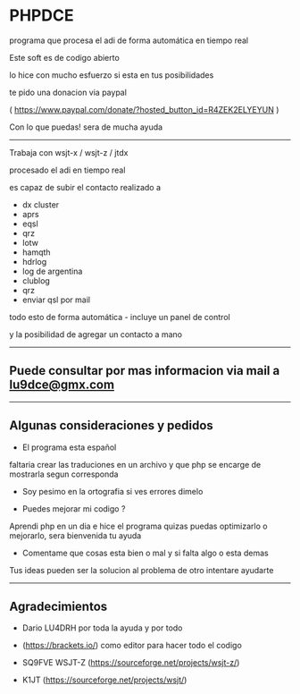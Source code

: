 # PHPDCE

programa que procesa el adi de forma automática en tiempo real

Este soft es de codigo abierto

lo hice con mucho esfuerzo si esta en tus posibilidades

te pido una donacion via paypal

( https://www.paypal.com/donate/?hosted_button_id=R4ZEK2ELYEYUN )

Con lo que puedas! sera de mucha ayuda

-----------------

Trabaja con wsjt-x / wsjt-z / jtdx

procesado el adi en tiempo real

es capaz de subir el contacto realizado a

* dx cluster
* aprs
* eqsl
* qrz
* lotw
* hamqth
* hdrlog
* log de argentina
* clublog
* qrz
* enviar qsl por mail

todo esto de forma automática - incluye un panel de control

y la posibilidad de agregar un contacto a mano

-----------------

## Puede consultar por mas informacion via mail a lu9dce@gmx.com

-----------------

## Algunas consideraciones y pedidos

* El programa esta español 

faltaria crear las traduciones en un archivo y que php se encarge de mostrarla segun corresponda

* Soy pesimo en la ortografia si ves errores dimelo

* Puedes mejorar mi codigo ?

Aprendi php en un dia e hice el programa quizas puedas optimizarlo o mejorarlo, sera bienvenida tu ayuda

* Comentame que cosas esta bien o mal y si falta algo o esta demas

Tus ideas pueden ser la solucion al problema de otro intentare ayudarte

-----------------

## Agradecimientos

* Dario LU4DRH por toda la ayuda y por todo 

* (https://brackets.io/) como editor para hacer todo el codigo

* SQ9FVE WSJT-Z (https://sourceforge.net/projects/wsjt-z/)

* K1JT (https://sourceforge.net/projects/wsjt/)


